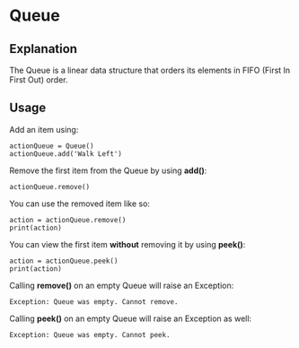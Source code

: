 # Queue

## Explanation
The Queue is a linear data structure that orders its elements in FIFO (First In First Out) order. 

## Usage 

Add an item using:
```
actionQueue = Queue()
actionQueue.add('Walk Left')
```

Remove the first item from the Queue by using **add()**: 
```
actionQueue.remove()
```

You can use the removed item like so: 
```
action = actionQueue.remove()
print(action)
```

You can view the first item **without** removing it by using **peek()**: 
```
action = actionQueue.peek()
print(action)
```

Calling **remove()** on an empty Queue will raise an Exception: 
```
Exception: Queue was empty. Cannot remove.
```

Calling **peek()** on an empty Queue will raise an Exception as well:
```
Exception: Queue was empty. Cannot peek.
```